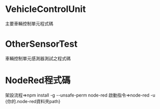 # VehicleControlUnit
主要車輛控制單元程式碼
# OtherSensorTest
車輛控制單元感測器測試之程式碼
# NodeRed程式碼
架設流程=>npm install -g --unsafe-perm node-red
啟動指令=>node-red -u {你的.node-red資料夾path}
